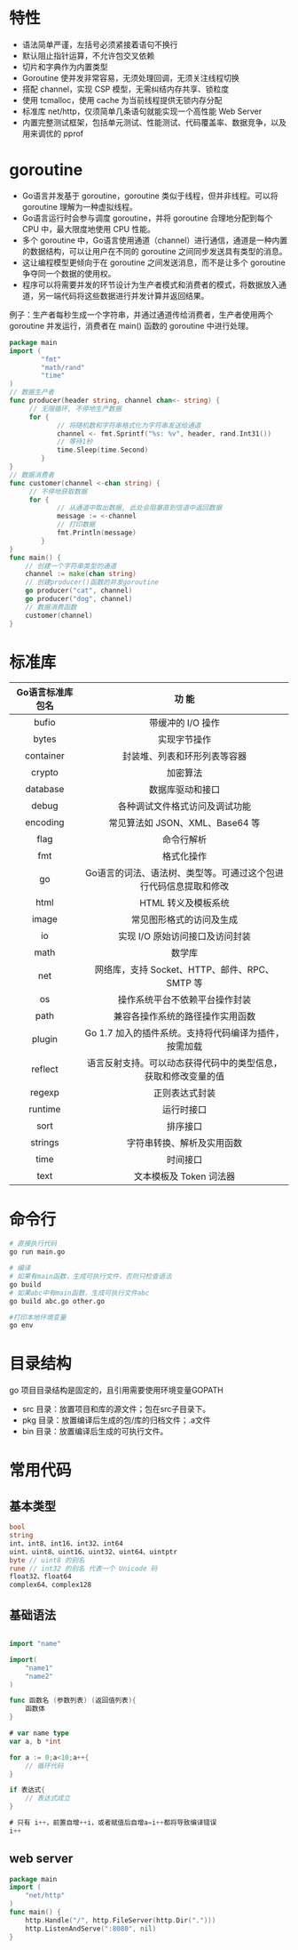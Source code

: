 # 特性

* 语法简单严谨，左括号必须紧接着语句不换行
* 默认阻止指针运算，不允许包交叉依赖
* 切片和字典作为内置类型
* Goroutine 使并发非常容易，无须处理回调，无须关注线程切换
* 搭配 channel，实现 CSP 模型，无需纠结内存共享、锁粒度
* 使用 tcmalloc，使用 cache 为当前线程提供无锁内存分配
* 标准库 net/http，仅须简单几条语句就能实现一个高性能 Web Server
* 内置完整测试框架，包括单元测试、性能测试、代码覆盖率、数据竞争，以及用来调优的 pprof

# goroutine

* Go语言并发基于 goroutine，goroutine 类似于线程，但并非线程。可以将 goroutine 理解为一种虚拟线程。
* Go语言运行时会参与调度 goroutine，并将 goroutine 合理地分配到每个 CPU 中，最大限度地使用 CPU 性能。
* 多个 goroutine 中，Go语言使用通道（channel）进行通信，通道是一种内置的数据结构，可以让用户在不同的 goroutine 之间同步发送具有类型的消息。
* 这让编程模型更倾向于在 goroutine 之间发送消息，而不是让多个 goroutine 争夺同一个数据的使用权。
* 程序可以将需要并发的环节设计为生产者模式和消费者的模式，将数据放入通道，另一端代码将这些数据进行并发计算并返回结果。

例子：生产者每秒生成一个字符串，并通过通道传给消费者，生产者使用两个 goroutine 并发运行，消费者在 main() 函数的 goroutine 中进行处理。

```go
package main
import (
        "fmt"
        "math/rand"
        "time"
)
// 数据生产者
func producer(header string, channel chan<- string) {
     // 无限循环, 不停地生产数据
     for {
            // 将随机数和字符串格式化为字符串发送给通道
            channel <- fmt.Sprintf("%s: %v", header, rand.Int31())
            // 等待1秒
            time.Sleep(time.Second)
        }
}
// 数据消费者
func customer(channel <-chan string) {
     // 不停地获取数据
     for {
            // 从通道中取出数据, 此处会阻塞直到信道中返回数据
            message := <-channel
            // 打印数据
            fmt.Println(message)
        }
}
func main() {
    // 创建一个字符串类型的通道
    channel := make(chan string)
    // 创建producer()函数的并发goroutine
    go producer("cat", channel)
    go producer("dog", channel)
    // 数据消费函数
    customer(channel)
}
```

# 标准库

| Go语言标准库包名 |                              功  能                              |
|:----------------:|:----------------------------------------------------------------:|
| bufio            | 带缓冲的 I/O 操作                                                |
| bytes            | 实现字节操作                                                     |
| container        | 封装堆、列表和环形列表等容器                                     |
| crypto           | 加密算法                                                         |
| database         | 数据库驱动和接口                                                 |
| debug            | 各种调试文件格式访问及调试功能                                   |
| encoding         | 常见算法如 JSON、XML、Base64 等                                  |
| flag             | 命令行解析                                                       |
| fmt              | 格式化操作                                                       |
| go               | Go语言的词法、语法树、类型等。可通过这个包进行代码信息提取和修改 |
| html             | HTML 转义及模板系统                                              |
| image            | 常见图形格式的访问及生成                                         |
| io               | 实现 I/O 原始访问接口及访问封装                                  |
| math             | 数学库                                                           |
| net              | 网络库，支持 Socket、HTTP、邮件、RPC、SMTP 等                    |
| os               | 操作系统平台不依赖平台操作封装                                   |
| path             | 兼容各操作系统的路径操作实用函数                                 |
| plugin           | Go 1.7 加入的插件系统。支持将代码编译为插件，按需加载            |
| reflect          | 语言反射支持。可以动态获得代码中的类型信息，获取和修改变量的值   |
| regexp           | 正则表达式封装                                                   |
| runtime          | 运行时接口                                                       |
| sort             | 排序接口                                                         |
| strings          | 字符串转换、解析及实用函数                                       |
| time             | 时间接口                                                         |
| text             | 文本模板及 Token 词法器                                          |

# 命令行

```bash
# 直接执行代码
go run main.go

# 编译
# 如果有main函数，生成可执行文件，否则只检查语法
go build
# 如果abc中有main函数，生成可执行文件abc
go build abc.go other.go

#打印本地环境变量
go env
```

# 目录结构

go 项目目录结构是固定的，且引用需要使用环境变量GOPATH

* src 目录：放置项目和库的源文件；包在src子目录下。
* pkg 目录：放置编译后生成的包/库的归档文件；.a文件
* bin 目录：放置编译后生成的可执行文件。


# 常用代码

## 基本类型

```go
bool
string
int、int8、int16、int32、int64
uint、uint8、uint16、uint32、uint64、uintptr
byte // uint8 的别名
rune // int32 的别名 代表一个 Unicode 码
float32、float64
complex64、complex128
```

## 基础语法

```go

import "name"

import(
    "name1"
    "name2"
)

func 函数名 (参数列表) (返回值列表){
    函数体
}

# var name type
var a, b *int

for a := 0;a<10;a++{
    // 循环代码
}

if 表达式{
    // 表达式成立
}

# 只有 i++，前置自增++i，或者赋值后自增a=i++都将导致编译错误
i++

```

## web server

```go
package main
import (
    "net/http"
)
func main() {
    http.Handle("/", http.FileServer(http.Dir(".")))
    http.ListenAndServe(":8080", nil)
}
```
